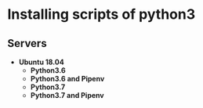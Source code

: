 # Installing scripts of python3

## Servers
   * __Ubuntu 18.04__  
        * __Python3.6__
        * __Python3.6 and Pipenv__
        * __Python3.7__
        * __Python3.7 and Pipenv__
